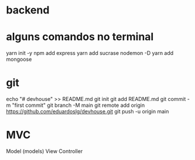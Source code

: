 # backend

# alguns comandos no terminal
yarn init -y
npm add express
yarn add sucrase nodemon -D
yarn add mongoose



# git
echo "# devhouse" >> README.md
git init
git add README.md
git commit -m "first commit"
git branch -M main
git remote add origin https://github.com/eduardoslg/devhouse.git
git push -u origin main

# MVC
Model (models)
View
Controller